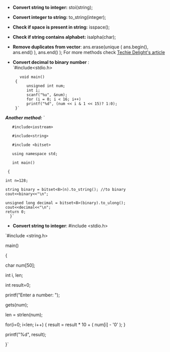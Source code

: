 - **Convert string to integer:** stoi(string);
- **Convert integer to string:** to_string(integer);
- **Check if space is present in string:** isspace();
- **Check if string contains alphabet:** isalpha(char);
- **Remove duplicates from vector**: ans.erase(unique ( ans.begin(), ans.end() ), ans.end() ); For more methods check [Techie Delight's article](https://www.techiedelight.com/remove-duplicates-vector-cpp/)
- **Convert decimal to binary number** :      
       `#include<stdio.h>
       
         void main()
       {
            unsigned int num;
            int i;
            scanf("%u", &num);
            for (i = 0; i < 16; i++)
            printf("%d", (num << i & 1 << 15)? 1:0);
       }`
       
 ***Another method:*** 
 `    
 
       #include<iostream>
 
       #include<string>
  
       #include <bitset>
  
       using namespace std;
  
       int main()
   
     {
     
    int n=128;
    
    string binary = bitset<8>(n).to_string(); //to binary
    cout<<binary<<"\n";

    unsigned long decimal = bitset<8>(binary).to_ulong();
    cout<<decimal<<"\n";
    return 0;
      }`
     
  - **Convert string to integer**: #include <stdio.h>

`#include <string.h>

  main()

  {

   char num[50];

   int  i, len;

   int result=0;

   printf("Enter a number: ");

   gets(num);

   len = strlen(num);

   for(i=0; i<len; i++)
   {
   result = result * 10 + ( num[i] - '0' );
   }

printf("%d", result);

}`     

